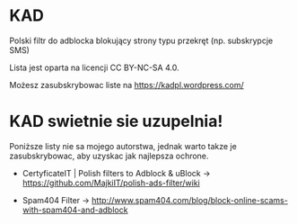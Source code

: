 # KAD
Polski filtr do adblocka blokujący strony typu przekręt (np. subskrypcje SMS)

Lista jest oparta na licencji CC BY-NC-SA 4.0.

Możesz zasubskrybowac liste na https://kadpl.wordpress.com/


# KAD swietnie sie uzupelnia!
Poniższe listy nie sa mojego autorstwa, jednak warto takze je zasubskrybowac, aby uzyskac jak najlepsza ochrone.

* CertyficateIT | Polish filters to Adblock & uBlock -> https://github.com/MajkiIT/polish-ads-filter/wiki

* Spam404 Filter -> http://www.spam404.com/blog/block-online-scams-with-spam404-and-adblock



